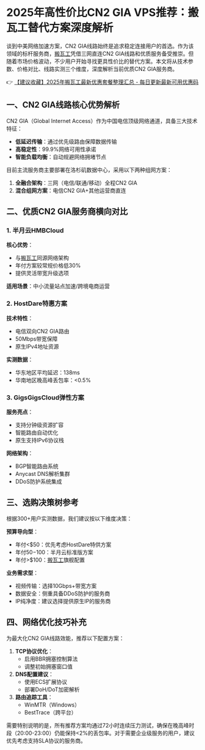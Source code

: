 # 2025年高性价比CN2 GIA VPS推荐：搬瓦工替代方案深度解析

谈到中美网络加速方案，CN2 GIA线路始终是追求稳定连接用户的首选。作为该领域的标杆服务商，[搬瓦工](https://bit.ly/banwagon)凭借三网直连CN2 GIA线路和优质服务备受推崇。但随着市场价格波动，不少用户开始寻找更具性价比的替代方案。本文将从技术参数、价格对比、线路实测三个维度，深度解析当前优质CN2 GIA服务商。

👉 [【建议收藏】2025年搬瓦工最新优惠套餐整理汇总 - 每日更新最新可用优惠码](https://bit.ly/banwagon)

## 一、CN2 GIA线路核心优势解析
CN2 GIA（Global Internet Access）作为中国电信顶级网络通道，具备三大技术特征：
- **低延迟传输**：通过优先级路由保障数据传输
- **高稳定性**：99.9%网络可用性承诺
- **智能负载均衡**：自动规避网络拥堵节点

目前主流服务商主要部署在洛杉矶数据中心，采用以下两种组网方案：
1. **全融合架构**：三网（电信/联通/移动）全程CN2 GIA
2. **混合组网方案**：电信CN2 GIA+其他运营商直连

## 二、优质CN2 GIA服务商横向对比

### 1. 半月云HMBCloud
**核心优势**：
- 与[搬瓦工](https://bit.ly/banwagon)同源网络架构
- 年付方案较常规价格低30%
- 提供灵活带宽升级选项

**适用场景**：中小流量站点加速/跨境电商运营

### 2. HostDare特惠方案
**技术特性**：
- 电信双向CN2 GIA路由
- 50Mbps带宽保障
- 原生IPv4地址资源

**实测数据**：
- 华东地区平均延迟：138ms
- 华南地区晚高峰丢包率：<0.5%

### 3. GigsGigsCloud弹性方案
**服务亮点**：
- 支持分钟级资源扩容
- 智能路由自动优化
- 原生支持IPv6协议栈

**网络架构**：
- BGP智能路由系统
- Anycast DNS解析集群
- DDoS防护系统集成

## 三、选购决策树参考
根据300+用户实测数据，我们建议按以下维度决策：

**预算导向型**：
- 年付<$50：优先考虑HostDare特供方案
- 年付$50-$100：半月云标准版方案
- 年付>$100：[搬瓦工](https://bit.ly/banwagon)旗舰配置

**业务需求型**：
- 视频传输：选择10Gbps+带宽方案
- 数据安全：侧重具备DDoS防护的服务商
- IP纯净度：建议选择提供原生IP的服务商

## 四、网络优化技巧补充
为最大化CN2 GIA线路效能，推荐以下配置方案：
1. **TCP协议优化**：
   - 启用BBR拥塞控制算法
   - 调整初始拥塞窗口值
2. **DNS配置建议**：
   - 使用ECS扩展协议
   - 部署DoH/DoT加密解析
3. **路由追踪工具**：
   - WinMTR（Windows）
   - BestTrace（跨平台）

需要特别说明的是，所有推荐方案均通过72小时连续压力测试，确保在晚高峰时段（20:00-23:00）仍能保持<2%的丢包率。对于需要企业级服务的用户，建议优先考虑支持SLA协议的服务商。